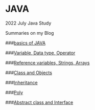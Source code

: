 # JAVA
2022 July Java Study

Summaries on my Blog

###[basics of JAVA](https://helloparzival.tistory.com/entry/JAVA-%EC%9E%90%EB%B0%94%EC%9D%98-%EA%B8%B0%EC%B4%88-%EC%83%81%EC%8B%9D)

###[Variable, Data type, Operator](https://helloparzival.tistory.com/entry/JAVA-%EB%B3%80%EC%88%98-%EC%9E%90%EB%A3%8C%ED%98%95-%EC%97%B0%EC%82%B0%EC%9E%90)

###[Reference variables, Strings, Arrays](https://helloparzival.tistory.com/entry/JAVA-%EC%B0%B8%EC%A1%B0-%EB%B3%80%EC%88%98-%EB%AC%B8%EC%9E%90%EC%97%B4-%EB%B0%B0%EC%97%B4)

###[Class and Objects](https://helloparzival.tistory.com/entry/%ED%81%B4%EB%9E%98%EC%8A%A4%EC%99%80-%EA%B0%9D%EC%B2%B4)

###[Inheritance](https://helloparzival.tistory.com/entry/JAVA-%EC%83%81%EC%86%8D)

###[Poly](https://helloparzival.tistory.com/entry/JAVA-%EB%8B%A4%ED%98%95%EC%84%B1)

###[Abstract class and Interface](https://helloparzival.tistory.com/entry/JAVA-%EC%B6%94%EC%83%81%ED%81%B4%EB%9E%98%EC%8A%A4%EC%99%80-%EC%9D%B8%ED%84%B0%ED%8E%98%EC%9D%B4%EC%8A%A4)
